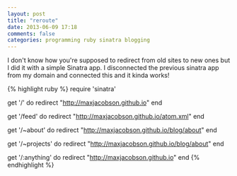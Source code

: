 ```yaml
---
layout: post
title: "reroute"
date: 2013-06-09 17:18
comments: false
categories: programming ruby sinatra blogging
---
```


I don't know how you're supposed to redirect from old sites to new ones but I did it with a simple Sinatra app. I disconnected the previous sinatra app from my domain and connected this and it kinda works!

{% highlight ruby %}
require 'sinatra'

get '/' do
  redirect "http://maxjacobson.github.io"
end

get '/feed' do
  redirect "http://maxjacobson.github.io/atom.xml"
end

get '/~about' do
  redirect "http://maxjacobson.github.io/blog/about"
end

get '/~projects' do
  redirect "http://maxjacobson.github.io/blog/about"
end

get '/:anything' do
  redirect "http://maxjacobson.github.io"
end
{% endhighlight %}

